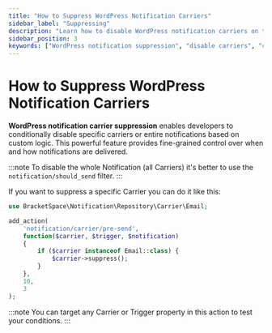 ```yaml
---
title: "How to Suppress WordPress Notification Carriers"
sidebar_label: "Suppressing"
description: "Learn how to disable WordPress notification carriers on the fly. Control carrier execution with conditional logic and suppression filters."
sidebar_position: 3
keywords: ["WordPress notification suppression", "disable carriers", "conditional notifications", "carrier control", "notification filters", "suppress notifications", "carrier management", "notification logic"]
---
```


# How to Suppress WordPress Notification Carriers

**WordPress notification carrier suppression** enables developers to conditionally disable specific carriers or entire notifications based on custom logic. This powerful feature provides fine-grained control over when and how notifications are delivered.

:::note
To disable the whole Notification (all Carriers) it's better to use the `notification/should_send` filter.
:::

If you want to suppress a specific Carrier you can do it like this:

```php
use BracketSpace\Notification\Repository\Carrier\Email;

add_action(
    'notification/carrier/pre-send',
    function($carrier, $trigger, $notification)
    {
        if ($carrier instanceof Email::class) {
            $carrier->suppress();
        }
    },
    10,
    3
);
```

:::note
You can target any Carrier or Trigger property in this action to test your conditions.
:::